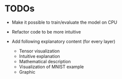 # TODOs

- Make it possible to train/evaluate the model on CPU
- Refactor code to be more intuitive

- Add following explanatory content (for every layer)
    - Tensor visualization
    - Intuitive explanation
    - Mathematical description
    - Visualization of MNIST example
    - Graphic
